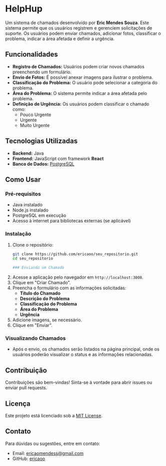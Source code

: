 # HelpHup

Um sistema de chamados desenvolvido por **Eric Mendes Souza**. Este sistema permite que os usuários registrem e gerenciem solicitações de suporte. Os usuários podem enviar chamados, adicionar fotos, classificar o problema, indicar a área afetada e definir a urgência.

## Funcionalidades

- **Registro de Chamados:** Usuários podem criar novos chamados preenchendo um formulário.
- **Envio de Fotos:** É possível anexar imagens para ilustrar o problema.
- **Classificação do Problema:** O usuário pode selecionar a categoria do problema.
- **Área do Problema:** O sistema permite indicar a área afetada pelo problema.
- **Definição de Urgência:** Os usuários podem classificar o chamado como:
  - Pouco Urgente
  - Urgente
  - Muito Urgente

## Tecnologias Utilizadas

- **Backend:** Java
- **Frontend:** JavaScript com framework **React**
- **Banco de Dados:** [PostgreSQL](https://www.postgresql.org/)


## Como Usar

### Pré-requisitos

- Java instalado
- Node.js instalado
- PostgreSQL em execução
- Acesso à internet para bibliotecas externas (se aplicável)

### Instalação

1. Clone o repositório:
   ```bash
   git clone https://github.com/ericaoo/seu_repositorio.git
   cd seu_repositorio

   ### Enviando um Chamado

1. Acesse a aplicação pelo navegador em `http://localhost:3000`.
2. Clique em "Criar Chamado".
3. Preencha o formulário com as informações solicitadas:
   - **Título do Chamado**
   - **Descrição do Problema**
   - **Classificação do Problema**
   - **Área do Problema**
   - **Urgência**
4. Adicione imagens, se necessário.
5. Clique em "Enviar".

### Visualizando Chamados

- Após o envio, os chamados serão listados na página principal, onde os usuários poderão visualizar o status e as informações relacionadas.

## Contribuição

Contribuições são bem-vindas! Sinta-se à vontade para abrir issues ou enviar pull requests.

## Licença

Este projeto está licenciado sob a [MIT License](LICENSE).

## Contato

Para dúvidas ou sugestões, entre em contato:
- Email: ericaomendess@gmail.com
- GitHub: [ericaoo](https://github.com/ericaoo)

